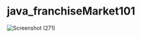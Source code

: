 # java_franchiseMarket101
![Screenshot (271)](https://user-images.githubusercontent.com/50844224/149675822-f2ce7d7a-c651-4796-abf5-ee4932ed1eb0.png)
